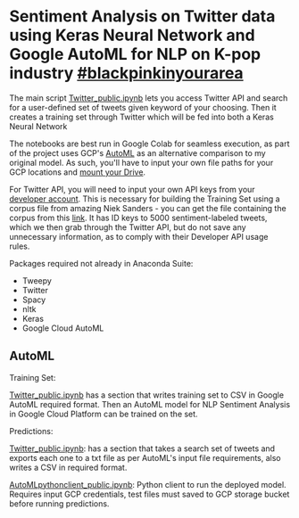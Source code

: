 # Sentiment Analysis on Twitter data using Keras Neural Network and Google AutoML for NLP on K-pop industry [#blackpinkinyourarea](https://www.youtube.com/watch?v=ioNng23DkIM)

The main script [Twitter_public.ipynb](https://github.com/francisfjin/twitter-NLP/blob/main/Twitter_public.ipynb) lets you access Twitter API and search for a user-defined set of tweets given keyword of your choosing. Then it creates a training set through Twitter which will be fed into both a Keras Neural Network 

The notebooks are best run in Google Colab for seamless execution, as part of the project uses GCP's [AutoML](https://cloud.google.com/automl) as an alternative comparison to my original model. As such, you'll have to input your own file paths for your GCP locations and [mount your Drive](https://colab.research.google.com/notebooks/io.ipynb). 

For Twitter API, you will need to input your own API keys from your [developer account](https://developer.twitter.com/en/apply-for-access). This is necessary for building the Training Set using a corpus file from amazing Niek Sanders - you can get the file containing the corpus from this [link](https://github.com/karanluthra/twitter-sentiment-training/blob/master/corpus.csv). It has ID keys to 5000 sentiment-labeled tweets, which we then grab through the Twitter API, but do not save any unnecessary information, as to comply with their Developer API usage rules.  

Packages required not already in Anaconda Suite: 
- Tweepy
- Twitter 
- Spacy 
- nltk
- Keras
- Google Cloud AutoML

## AutoML 

Training Set: 

[Twitter_public.ipynb](https://github.com/francisfjin/twitter-NLP/blob/main/Twitter_public.ipynb) has a section that writes training set to CSV in Google AutoML required format. Then an AutoML model for NLP Sentiment Analysis in Google Cloud Platform can be trained on the set.  

Predictions: 

[Twitter_public.ipynb](https://github.com/francisfjin/twitter-NLP/blob/main/Twitter_public.ipynb): has a section that takes a search set of tweets and exports each one to a txt file as per AutoML's input file requirements, also writes a CSV in required format.

[AutoMLpythonclient_public.ipynb](https://github.com/francisfjin/twitter-NLP/blob/main/AutoMLpythonclient_public.ipynb): Python client to run the deployed model. Requires input GCP credentials, test files must saved to GCP storage bucket before running predictions. 


